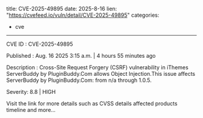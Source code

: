 
title: CVE-2025-49895
date: 2025-8-16
lien: "https://cvefeed.io/vuln/detail/CVE-2025-49895"
categories:
  - cve
---

CVE ID : CVE-2025-49895

Published :  Aug. 16
2025
3:15 a.m. | 4 hours
55 minutes ago

Description : Cross-Site Request Forgery (CSRF) vulnerability in iThemes ServerBuddy by PluginBuddy.Com allows Object Injection.This issue affects ServerBuddy by PluginBuddy.Com: from n/a through 1.0.5.

Severity: 8.8 | HIGH

Visit the link for more details
such as CVSS details
affected products
timeline
and more...
